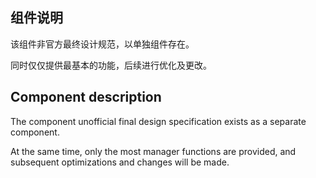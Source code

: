## 组件说明

该组件非官方最终设计规范，以单独组件存在。

同时仅仅提供最基本的功能，后续进行优化及更改。


## Component description

The component unofficial final design specification exists as a separate component.

At the same time, only the most manager functions are provided, and subsequent optimizations and changes will be made.